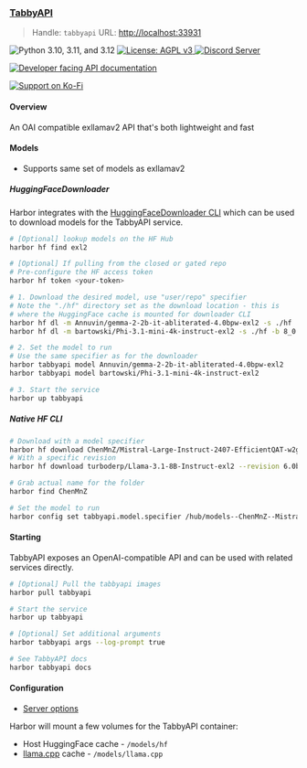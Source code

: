 ### [TabbyAPI](https://github.com/theroyallab/tabbyAPI)

> Handle: `tabbyapi`
> URL: [http://localhost:33931](http://localhost:33931)

<p align="left">
    <img src="https://img.shields.io/badge/Python-3.10%20|%203.11%20|%203.12-blue" alt="Python 3.10, 3.11, and 3.12">
    <a href="/LICENSE">
        <img src="https://img.shields.io/badge/License-AGPLv3-blue.svg" alt="License: AGPL v3"/>
    </a>
    <a href="https://discord.gg/sYQxnuD7Fj">
        <img src="https://img.shields.io/discord/545740643247456267.svg?logo=discord&color=blue" alt="Discord Server"/>
    </a>
</p>

<p align="left">
    <a href="https://theroyallab.github.io/tabbyAPI">
        <img src="https://img.shields.io/badge/Documentation-API-orange" alt="Developer facing API documentation">
    </a>
</p>

<p align="left">
    <a href="https://ko-fi.com/I2I3BDTSW">
        <img src="https://img.shields.io/badge/Support_on_Ko--fi-FF5E5B?logo=ko-fi&style=for-the-badge&logoColor=white" alt="Support on Ko-Fi">
    </a>
</p>

#### Overview

An OAI compatible exllamav2 API that's both lightweight and fast

#### Models

- Supports same set of models as exllamav2

##### HuggingFaceDownloader

Harbor integrates with the [HuggingFaceDownloader CLI](./3.-Harbor-CLI-Reference#harbor-hf-dl) which can be used to download models for the TabbyAPI service.

```bash
# [Optional] lookup models on the HF Hub
harbor hf find exl2

# [Optional] If pulling from the closed or gated repo
# Pre-configure the HF access token
harbor hf token <your-token>

# 1. Download the desired model, use "user/repo" specifier
# Note the "./hf" directory set as the download location - this is
# where the HuggingFace cache is mounted for downloader CLI
harbor hf dl -m Annuvin/gemma-2-2b-it-abliterated-4.0bpw-exl2 -s ./hf
harbor hf dl -m bartowski/Phi-3.1-mini-4k-instruct-exl2 -s ./hf -b 8_0

# 2. Set the model to run
# Use the same specifier as for the downloader
harbor tabbyapi model Annuvin/gemma-2-2b-it-abliterated-4.0bpw-exl2
harbor tabbyapi model bartowski/Phi-3.1-mini-4k-instruct-exl2

# 3. Start the service
harbor up tabbyapi
```

##### Native HF CLI

```bash
# Download with a model specifier
harbor hf download ChenMnZ/Mistral-Large-Instruct-2407-EfficientQAT-w2g64-GPTQ
# With a specific revision
harbor hf download turboderp/Llama-3.1-8B-Instruct-exl2 --revision 6.0bpw

# Grab actual name for the folder
harbor find ChenMnZ

# Set the model to run
harbor config set tabbyapi.model.specifier /hub/models--ChenMnZ--Mistral-Large-Instruct-2407-EfficientQAT-w2g64-GPTQ/snapshots/f46105941fa36d2663f77f11840c2f49a69d6681/
```

#### Starting

TabbyAPI exposes an OpenAI-compatible API and can be used with related services directly.

```bash
# [Optional] Pull the tabbyapi images
harbor pull tabbyapi

# Start the service
harbor up tabbyapi

# [Optional] Set additional arguments
harbor tabbyapi args --log-prompt true

# See TabbyAPI docs
harbor tabbyapi docs
```

#### Configuration

- [Server options](https://github.com/theroyallab/tabbyAPI/wiki/02.-Server-options)

Harbor will mount a few volumes for the TabbyAPI container:
- Host HuggingFace cache - `/models/hf`
- [llama.cpp](./2.2.2-Backend:-llama.cpp) cache - `/models/llama.cpp`